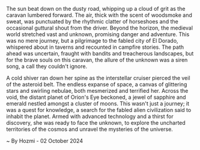 
The sun beat down on the dusty road, whipping up a cloud of grit as the caravan lumbered forward. The air, thick with the scent of woodsmoke and sweat, was punctuated by the rhythmic clatter of horseshoes and the occasional guttural shout from the driver. Beyond the horizon, the medieval world stretched vast and unknown, promising danger and adventure. This was no mere journey, but a pilgrimage to the fabled city of El Dorado, whispered about in taverns and recounted in campfire stories. The path ahead was uncertain, fraught with bandits and treacherous landscapes, but for the brave souls on this caravan, the allure of the unknown was a siren song, a call they couldn't ignore. 

A cold shiver ran down her spine as the interstellar cruiser pierced the veil of the asteroid belt.  The endless expanse of space, a canvas of glittering stars and swirling nebulae, both mesmerized and terrified her.  Across the void, the distant planet of Orion's Eye beckoned, a jewel of sapphire and emerald nestled amongst a cluster of moons.  This wasn't just a journey; it was a quest for knowledge, a search for the fabled alien civilization said to inhabit the planet.  Armed with advanced technology and a thirst for discovery, she was ready to face the unknown, to explore the uncharted territories of the cosmos and unravel the mysteries of the universe. 

~ By Hozmi - 02 October 2024
